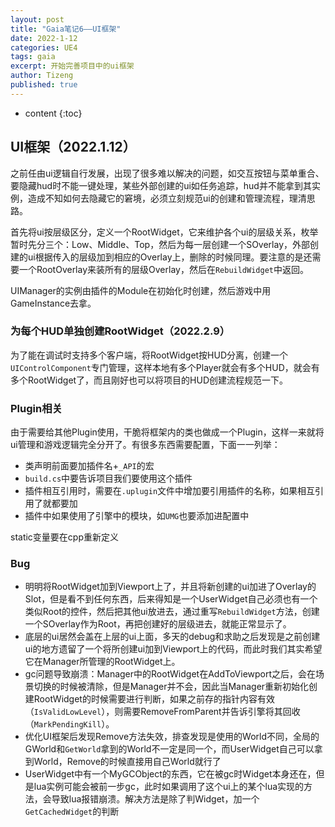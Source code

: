 ```yaml
---
layout: post
title: "Gaia笔记6——UI框架"
date: 2022-1-12
categories: UE4
tags: gaia
excerpt: 开始完善项目中的ui框架
author: Tizeng
published: true
---
```


* content
{:toc}

## UI框架（2022.1.12）

之前任由ui逻辑自行发展，出现了很多难以解决的问题，如交互按钮与菜单重合、要隐藏hud时不能一键处理，某些外部创建的ui如任务追踪，hud并不能拿到其实例，造成不知如何去隐藏它的窘境，必须立刻规范ui的创建和管理流程，理清思路。

首先将ui按层级区分，定义一个RootWidget，它来维护各个ui的层级关系，枚举暂时先分三个：Low、Middle、Top，然后为每一层创建一个SOverlay，外部创建的ui根据传入的层级加到相应的Overlay上，删除的时候同理。要注意的是还需要一个RootOverlay来装所有的层级Overlay，然后在`RebuildWidget`中返回。

UIManager的实例由插件的Module在初始化时创建，然后游戏中用GameInstance去拿。

### 为每个HUD单独创建RootWidget（2022.2.9）

为了能在调试时支持多个客户端，将RootWidget按HUD分离，创建一个`UIControlComponent`专门管理，这样本地有多个Player就会有多个HUD，就会有多个RootWidget了，而且刚好也可以将项目的HUD创建流程规范一下。

### Plugin相关

由于需要给其他Plugin使用，干脆将框架内的类也做成一个Plugin，这样一来就将ui管理和游戏逻辑完全分开了。有很多东西需要配置，下面一一列举：
- 类声明前面要加插件名+`_API`的宏
- `build.cs`中要告诉项目我们要使用这个插件
- 插件相互引用时，需要在`.uplugin`文件中增加要引用插件的名称，如果相互引用了就都要加
- 插件中如果使用了引擎中的模块，如`UMG`也要添加进配置中

static变量要在cpp重新定义

### Bug

* 明明将RootWidget加到Viewport上了，并且将新创建的ui加进了Overlay的Slot，但是看不到任何东西，后来得知是一个UserWidget自己必须也有一个类似Root的控件，然后把其他ui放进去，通过重写`RebuildWidget`方法，创建一个SOverlay作为Root，再把创建好的层级进去，就能正常显示了。
* 底层的ui居然会盖在上层的ui上面，多天的debug和求助之后发现是之前创建ui的地方遗留了一个将所创建ui加到Viewport上的代码，而此时我们其实希望它在Manager所管理的RootWidget上。
* gc问题导致崩溃：Manager中的RootWidget在AddToViewport之后，会在场景切换的时候被清除，但是Manager并不会，因此当Manager重新初始化创建RootWidget的时候需要进行判断，如果之前存的指针内容有效（`IsValidLowLevel`），则需要RemoveFromParent并告诉引擎将其回收（`MarkPendingKill`）。
* 优化UI框架后发现Remove方法失效，排查发现是使用的World不同，全局的GWorld和`GetWorld`拿到的World不一定是同一个，而UserWidget自己可以拿到World，Remove的时候直接用自己World就行了
* UserWidget中有一个MyGCObject的东西，它在被gc时Widget本身还在，但是lua实例可能会被前一步gc，此时如果调用了这个ui上的某个lua实现的方法，会导致lua报错崩溃。解决方法是除了判Widget，加一个`GetCachedWidget`的判断